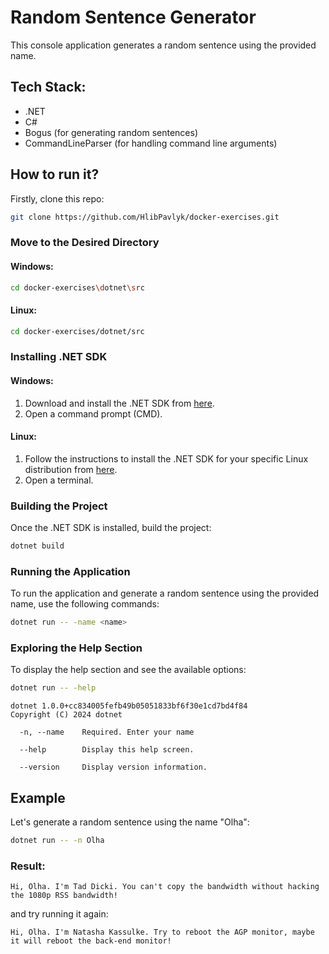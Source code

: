 
# Random Sentence Generator

This console application generates a random sentence using the provided name.

## Tech Stack:

- .NET
- C#
- Bogus (for generating random sentences)
- CommandLineParser (for handling command line arguments)

## How to run it?

Firstly, clone this repo:

```bash
git clone https://github.com/HlibPavlyk/docker-exercises.git
```

### Move to the Desired Directory

#### Windows:

```bash
cd docker-exercises\dotnet\src
```

#### Linux:

```bash
cd docker-exercises/dotnet/src
```

### Installing .NET SDK

#### Windows:

1. Download and install the .NET SDK from [here](https://dotnet.microsoft.com/download).
2. Open a command prompt (CMD).

#### Linux:

1. Follow the instructions to install the .NET SDK for your specific Linux distribution from [here](https://docs.microsoft.com/en-us/dotnet/core/install/linux).
2. Open a terminal.

### Building the Project

Once the .NET SDK is installed, build the project:

```bash
dotnet build
```

### Running the Application

To run the application and generate a random sentence using the provided name, use the following commands:

```bash
dotnet run -- -name <name>
```

### Exploring the Help Section

To display the help section and see the available options:

```bash
dotnet run -- -help
```

```
dotnet 1.0.0+cc834005fefb49b05051833bf6f30e1cd7bd4f84
Copyright (C) 2024 dotnet

  -n, --name    Required. Enter your name

  --help        Display this help screen.

  --version     Display version information.

```

## Example

Let's generate a random sentence using the name "Olha":

```bash
dotnet run -- -n Olha
```

### Result:

```
Hi, Olha. I'm Tad Dicki. You can't copy the bandwidth without hacking the 1080p RSS bandwidth!
```

and try running it again:

```
Hi, Olha. I'm Natasha Kassulke. Try to reboot the AGP monitor, maybe it will reboot the back-end monitor!
```

